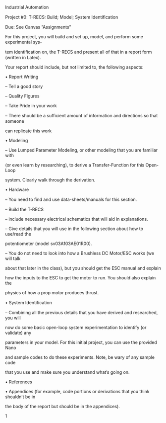 ﻿

Industrial Automation

Project #0: T-RECS: Build; Model; System Identiﬁcation

Due: See Canvas ”Assignments”

For this project, you will build and set up, model, and perform some experimental sys-

tem identiﬁcation on, the T-RECS and present all of that in a report form (written in Latex).

Your report should include, but not limited to, the following aspects:

• Report Writing

– Tell a good story

– Quality Figures

– Take Pride in your work

– There should be a suﬃcient amount of information and directions so that someone

can replicate this work

• Modeling

– Use Lumped Parameter Modeling, or other modeling that you are familiar with

(or even learn by researching), to derive a Transfer-Function for this Open-Loop

system. Clearly walk through the derivation.

• Hardware

– You need to ﬁnd and use data-sheets/manuals for this section.

– Build the T-RECS

– include necessary electrical schematics that will aid in explanations.

– Give details that you will use in the following section about how to use/read the

potentiometer (model sv03A103AE01R00).

– You do not need to look into how a Brushless DC Motor/ESC works (we will talk

about that later in the class), but you should get the ESC manual and explain

how the inputs to the ESC to get the motor to run. You should also explain the

physics of how a prop motor produces thrust.

• System Identiﬁcation

– Combining all the previous details that you have derived and researched, you will

now do some basic open-loop system experimentation to identify (or validate) any

parameters in your model. For this initial project, you can use the provided Nano

and sample codes to do these experiments. Note, be wary of any sample code

that you use and make sure you understand what’s going on.

• References

• Appendices (for example, code portions or derivations that you think shouldn’t be in

the body of the report but should be in the appendices).

1



